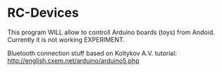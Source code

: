 RC-Devices
==========

This program WILL allow to controll Arduino boards (toys) from Andoid.
Currently it is not working EXPERIMENT.

Bluetooth connection stuff based on Koltykov A.V. tutorial:
http://english.cxem.net/arduino/arduino5.php
